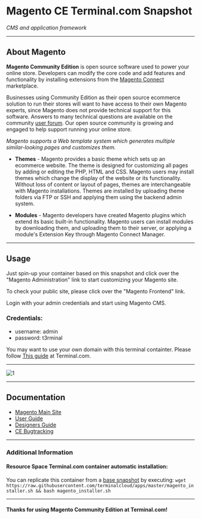 # **Magento CE** Terminal.com Snapshot
*CMS and application framework*

---

## About Magento
**Magento Community Edition** is open source software used to power your online store. Developers can modify the core code and add features and functionality by installing extensions from the [Magento Connect](http://www.magentocommerce.com/magento-connect) marketplace.

Businesses using Community Edition as their open source ecommerce solution to run their stores will want to have access to their own Magento experts, since Magento does not provide technical support for this software. Answers to many technical questions are available on the community [user forum](http://www.magentocommerce.com/boards). Our open source community is growing and engaged to help support running your online store.

*Magento supports a Web template system which generates multiple similar-looking pages and customizes them.*

- **Themes** - Magento provides a basic theme which sets up an ecommerce website. The theme is designed for customizing all pages by adding or editing the PHP, HTML and CSS. Magento users may install themes which change the display of the website or its functionality. Without loss of content or layout of pages, themes are interchangeable with Magento installations. Themes are installed by uploading theme folders via FTP or SSH and applying them using the backend admin system.

- **Modules** - Magento developers have created Magento plugins which extend its basic built-in functionality. Magento users can install modules by downloading them, and uploading them to their server, or applying a module's Extension Key through Magento Connect Manager.

---

## Usage

Just spin-up your container based on this snapshot and click over the "Magento Administration" link to start customizing your Magento site.

To check your public site, please click over the "Magento Frontend" link.


Login with your admin credentials and start using  Magento CMS.

### Credentials:

- username: admin
- password: t3rminal


You may want to use your own domain with this terminal containter. Please follow [This guide](https://www.terminal.com/faq#cname) at Terminal.com.

---


![1](http://opensourcecmsinfo.com/wp-content/uploads/2013/04/update-magento-1.6.0.0-to-1.7.0.2.jpg)

---

## Documentation
- [Magento Main Site](http://magento.com/)
- [User Guide](http://www.magentocommerce.com/resources/magento-user-guide)
- [Designers Guide](http://info.magento.com/rs/magentocommerce/images/MagentoDesignGuide.pdf)
- [CE Bugtracking](https://www.magentocommerce.com/bug-tracking)

---


### Additional Information
#### Resource Space Terminal.com container automatic installation:
You can replicate this container from a [base snapshot](https://www.terminal.com/tiny/FzpHiTXG1K) by executing:
`wget https://raw.githubusercontent.com/terminalcloud/apps/master/magento_installer.sh && bash magento_installer.sh`


---

#### Thanks for using Magento Community Edition at Terminal.com!